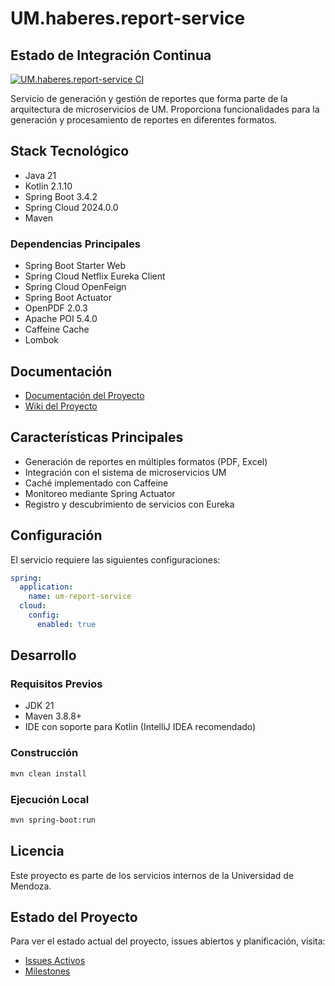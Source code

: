 # UM.haberes.report-service

## Estado de Integración Continua

[![UM.haberes.report-service CI](https://github.com/UM-services/UM.haberes.report-service/actions/workflows/maven.yml/badge.svg)](https://github.com/UM-services/UM.haberes.report-service/actions/workflows/maven.yml)

Servicio de generación y gestión de reportes que forma parte de la arquitectura de microservicios de UM. Proporciona funcionalidades para la generación y procesamiento de reportes en diferentes formatos.

## Stack Tecnológico

- Java 21
- Kotlin 2.1.10
- Spring Boot 3.4.2
- Spring Cloud 2024.0.0
- Maven

### Dependencias Principales
- Spring Boot Starter Web
- Spring Cloud Netflix Eureka Client
- Spring Cloud OpenFeign
- Spring Boot Actuator
- OpenPDF 2.0.3
- Apache POI 5.4.0
- Caffeine Cache
- Lombok

## Documentación

- [Documentación del Proyecto](https://um-services.github.io/um.haberes.report-service)
- [Wiki del Proyecto](https://github.com/UM-services/um.haberes.report-service/wiki)

## Características Principales

- Generación de reportes en múltiples formatos (PDF, Excel)
- Integración con el sistema de microservicios UM
- Caché implementado con Caffeine
- Monitoreo mediante Spring Actuator
- Registro y descubrimiento de servicios con Eureka

## Configuración

El servicio requiere las siguientes configuraciones:

```yaml
spring:
  application:
    name: um-report-service
  cloud:
    config:
      enabled: true
```

## Desarrollo

### Requisitos Previos
- JDK 21
- Maven 3.8.8+
- IDE con soporte para Kotlin (IntelliJ IDEA recomendado)

### Construcción
```bash
mvn clean install
```

### Ejecución Local
```bash
mvn spring-boot:run
```

## Licencia

Este proyecto es parte de los servicios internos de la Universidad de Mendoza.

## Estado del Proyecto

Para ver el estado actual del proyecto, issues abiertos y planificación, visita:
- [Issues Activos](https://github.com/UM-services/um.haberes.report-service/issues)
- [Milestones](https://github.com/UM-services/um.haberes.report-service/milestones)
